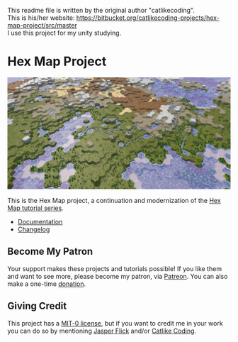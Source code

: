 This readme file is written by the original author "catlikecoding".   
This is his/her website: https://bitbucket.org/catlikecoding-projects/hex-map-project/src/master  
I use this project for my unity studying.



# Hex Map Project

![Hex Map screenshot](Documentation/images/hex-map-banner.jpg)

This is the Hex Map project, a continuation and modernization of the [Hex Map tutorial series](https://catlikecoding.com/unity/tutorials/hex-map/).

- [Documentation](Documentation/index.md)
- [Changelog](CHANGELOG.md)

## Become My Patron

Your support makes these projects and tutorials possible! If you like them and want to see more, please become my patron, via [Patreon](https://www.patreon.com/catlikecoding). You can also make a one-time [donation](https://catlikecoding.com/unity/tutorials/donating.html).

## Giving Credit

This project has a [MIT-0 license](LICENSE.md), but if you want to credit me in your work you can do so by mentioning [Jasper Flick](https://catlikecoding.com/jasper-flick/) and/or [Catlike Coding](https://catlikecoding.com).
